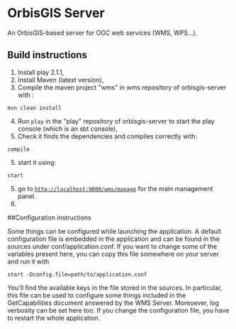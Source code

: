 OrbisGIS Server
=====================================

An OrbisGIS-based server for OGC web services (WMS, WPS...).

## Build instructions

1. Install play 2.1.1,
2. Install Maven (latest version),
3. Compile the maven project "wms" in wms repository of orbisgis-server with :

 ```
mvn clean install
```
4. Run `play` in the "play" repository of orbisgis-server to start the play console (which is an sbt console),
5. Check it finds the dependencies and compiles correctly with:

 ```
compile
```
5. start it using:
 ```
start
```
5. go to [`http://localhost:9000/wms/manage`](http://localhost:9000/wms/manage) for the main management panel.
6. 
 

##Configuration instructions

Some things can be configured while launching the application. A default configuration file is embedded in the
application and can be found in the sources under conf/application.conf. If you want to change some 
of the variables present here, you can copy this file somewhere on your server and run it with 

```
start -Dconfig.file=path/to/application.conf
```

You'll find the available keys in the file stored in the sources. In particular, this file can be used to 
configure some things included in the GetCapabilities document answered by the WMS Server. Moreoever, log
verbosity can be set here too. If you change the configuration file, you have to restart the whole
application.
